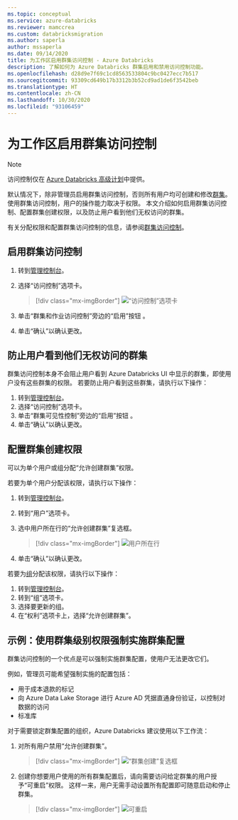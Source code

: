 ```yaml
---
ms.topic: conceptual
ms.service: azure-databricks
ms.reviewer: mamccrea
ms.custom: databricksmigration
ms.author: saperla
author: mssaperla
ms.date: 09/14/2020
title: 为工作区启用群集访问控制 - Azure Databricks
description: 了解如何为 Azure Databricks 群集启用和禁用访问控制功能。
ms.openlocfilehash: d28d9e7f69c1cd8563533804c9bc0427ecc7b517
ms.sourcegitcommit: 93309cd649b17b3312b3b52cd9ad1de6f3542beb
ms.translationtype: HT
ms.contentlocale: zh-CN
ms.lasthandoff: 10/30/2020
ms.locfileid: "93106459"
---
```

# <a name="enable-cluster-access-control-for-your-workspace"></a>为工作区启用群集访问控制

> [!NOTE]
>
> 访问控制仅在 [Azure Databricks 高级计划](https://databricks.com/product/azure-pricing)中提供。

默认情况下，除非管理员启用群集访问控制，否则所有用户均可创建和修改[群集](../../clusters/index.md)。 使用群集访问控制，用户的操作能力取决于权限。 本文介绍如何启用群集访问控制、配置群集创建权限，以及防止用户看到他们无权访问的群集。

有关分配权限和配置群集访问控制的信息，请参阅[群集访问控制](../../security/access-control/cluster-acl.md)。

## <a name="enable-cluster-access-control"></a><a id="cluster-acl-enable"> </a><a id="enable-cluster-access-control"> </a>启用群集访问控制

1. 转到[管理控制台](../admin-console.md)。
2. 选择“访问控制”选项卡。

   > [!div class="mx-imgBorder"]
   > ![“访问控制”选项卡](../../_static/images/admin-settings/access-control-tab-azure.png)

3. 单击“群集和作业访问控制”旁边的“启用”按钮 。
4. 单击“确认”以确认更改。

## <a name="prevent-users-from-seeing-clusters-they-do-not-have-access-to"></a><a id="cluster-visibility"> </a><a id="prevent-users-from-seeing-clusters-they-do-not-have-access-to"> </a>防止用户看到他们无权访问的群集

群集访问控制本身不会阻止用户看到 Azure Databricks UI 中显示的群集，即使用户没有这些群集的权限。 若要防止用户看到这些群集，请执行以下操作：

1. 转到[管理控制台](../admin-console.md)。
2. 选择“访问控制”选项卡。
3. 单击“群集可见性控制”旁边的“启用”按钮 。
4. 单击“确认”以确认更改。

## <a name="configure-cluster-creation-permission"></a><a id="cluster-create-permission"> </a><a id="configure-cluster-creation-permission"> </a>配置群集创建权限

可以为单个用户或组分配“允许创建群集”权限。

若要为单个用户分配该权限，请执行以下操作：

1. 转到[管理控制台](../admin-console.md)。
2. 转到“用户”[](../users-groups/users.md)选项卡。
3. 选中用户所在行的“允许创建群集”复选框。

   > [!div class="mx-imgBorder"]
   > ![用户所在行](../../_static/images/admin-settings/users-list.png)

4. 单击“确认”以确认更改。

若要为[组](../users-groups/groups.md)分配该权限，请执行以下操作：

1. 转到[管理控制台](../admin-console.md)。
2. 转到“组”选项卡。
3. 选择要更新的组。
4. 在“权利”选项卡上，选择“允许创建群集”。

## <a name="example-using-cluster-level-permissions-to-enforce-cluster-configurations"></a><a id="cluster-config-enforce"> </a><a id="example-using-cluster-level-permissions-to-enforce-cluster-configurations"> </a>示例：使用群集级别权限强制实施群集配置

群集访问控制的一个优点是可以强制实施群集配置，使用户无法更改它们。

例如，管理员可能希望强制实施的配置包括：

* 用于成本退款的标记
* 向 Azure Data Lake Storage 进行 Azure AD 凭据直通身份验证，以控制对数据的访问
* 标准库

对于需要锁定群集配置的组织，Azure Databricks 建议使用以下工作流：

1. 对所有用户禁用“允许创建群集”。

   > [!div class="mx-imgBorder"]
   > ![“群集创建”复选框](../../_static/images/clusters/acl-allow-user.png)

2. 创建你想要用户使用的所有群集配置后，请向需要访问给定群集的用户授予“可重启”权限。 这样一来，用户无需手动设置所有配置即可随意启动和停止群集。

   > [!div class="mx-imgBorder"]
   > ![可重启](../../_static/images/clusters/acl-permission-details.png)
